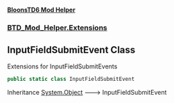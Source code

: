#### [BloonsTD6 Mod Helper](README.md 'README')
### [BTD_Mod_Helper.Extensions](README.md#BTD_Mod_Helper.Extensions 'BTD_Mod_Helper.Extensions')

## InputFieldSubmitEvent Class

Extensions for InputFieldSubmitEvents

```csharp
public static class InputFieldSubmitEvent
```

Inheritance [System.Object](https://docs.microsoft.com/en-us/dotnet/api/System.Object 'System.Object') &#129106; InputFieldSubmitEvent